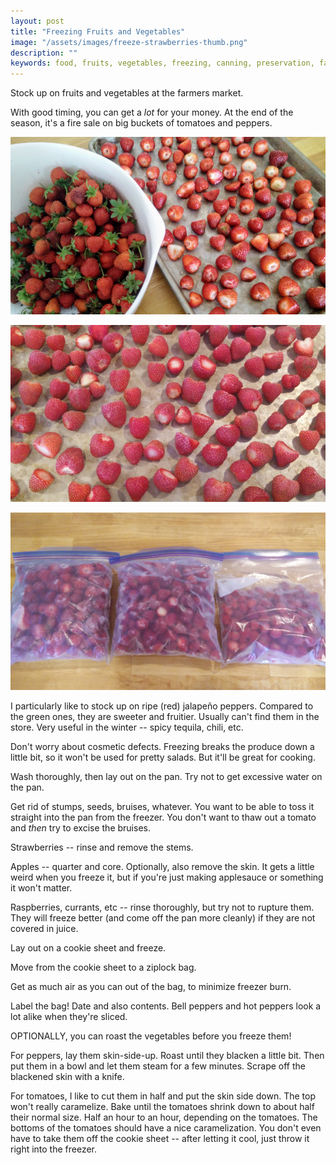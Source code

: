```yaml
---
layout: post
title: "Freezing Fruits and Vegetables"
image: "/assets/images/freeze-strawberries-thumb.png"
description: ""
keywords: food, fruits, vegetables, freezing, canning, preservation, farmers market, vegetarian
---
```


Stock up on fruits and vegetables at the farmers market.

With good timing, you can get a *lot* for your money. At the end of the season, it's a fire sale on big buckets of tomatoes and peppers.

![](/assets/images/freeze-strawberries-prep-16x9.png)

![](/assets/images/freeze-strawberries-16x9.png)

![](/assets/images/freeze-strawberries-bags-16x9.png)



I particularly like to stock up on ripe (red) jalapeño peppers. Compared to the green ones, they are sweeter and fruitier. Usually can't find them in the store. Very useful in the winter -- spicy tequila, chili, etc.

Don't worry about cosmetic defects. Freezing breaks the produce down a little bit, so it won't be used for pretty salads. But it'll be great for cooking.

Wash thoroughly, then lay out on the pan. Try not to get excessive water on the pan.

Get rid of stumps, seeds, bruises, whatever. You want to be able to toss it straight into the pan from the freezer. You don't want to thaw out a tomato and *then* try to excise the bruises.

Strawberries -- rinse and remove the stems.

Apples -- quarter and core. Optionally, also remove the skin. It gets a little weird when you freeze it, but if you're just making applesauce or something it won't matter.

Raspberries, currants, etc -- rinse thoroughly, but try not to rupture them. They will freeze better (and come off the pan more cleanly) if they are not covered in juice.

Lay out on a cookie sheet and freeze.

Move from the cookie sheet to a ziplock bag.

Get as much air as you can out of the bag, to minimize freezer burn.

Label the bag! Date and also contents. Bell peppers and hot peppers look a lot alike when they're sliced.

OPTIONALLY, you can roast the vegetables before you freeze them!

For peppers, lay them skin-side-up. Roast until they blacken a little bit. Then put them in a bowl and let them steam for a few minutes. Scrape off the blackened skin with a knife.

For tomatoes, I like to cut them in half and put the skin side down. The top won't really caramelize. Bake until the tomatoes shrink down to about half their normal size. Half an hour to an hour, depending on the tomatoes. The bottoms of the tomatoes should have a nice caramelization. You don't even have to take them off the cookie sheet -- after letting it cool, just throw it right into the freezer.
